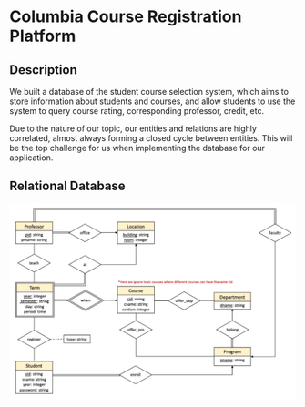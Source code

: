 # Columbia Course Registration Platform

## Description

We built a database of the student course selection system, which aims to store information about students and courses, and allow students to use the system to query course rating, corresponding professor, credit, etc.

Due to the nature of our topic, our entities and relations are highly correlated, almost always forming a closed cycle between entities. This will be the top challenge for us when implementing the database for our application.

## Relational Database
![alt text](./relational.png)



